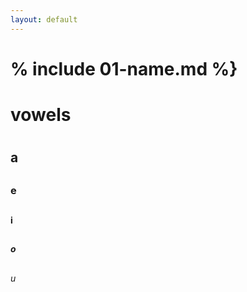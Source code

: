 ```yaml
---
layout: default
---
```


# % include 01-name.md %}
# vowels <h1> 
 ## a <h2> 
  ### e <h2> 
  #### i <h2>
  ##### o <h2> 
  ###### u <h2> 

